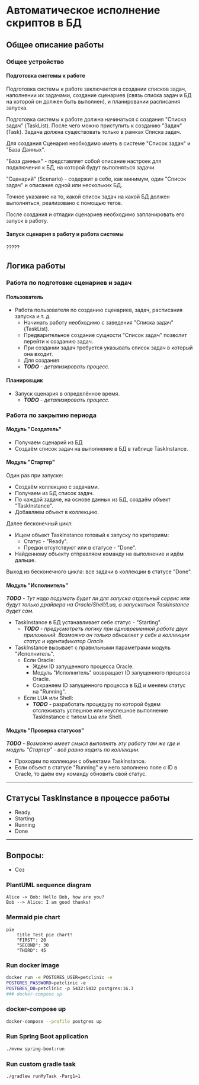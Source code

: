 # Автоматическое исполнение скриптов в БД

## Общее описание работы

### Общее устройство

#### Подготовка системы к работе

Подготовка системы к работе заключается в создании списков задач, наполнении их задачами,
создание сценариев (связь списка задач и БД на которой он должен быть выполнен),
и планировании расписания запуска.

Подготовка системы к работе должна начинаться с создания "Списка задач" (TaskList). После чего можно приступить к
созданию "Задач" (Task). Задача должна существовать только в рамках Списка задач.

Для создания Сценария необходимо иметь в системе "Список задач" и "База Данных".

"База данных" - представляет собой описание настроек для подключения к БД, на которой будут выполняться задачи.

"Сценарий" (Scenario) - содержит в себе, как минимум, один "Список задач" и описание одной или нескольких БД.

Точное указание на то, какой список задач на какой БД должен выполняться, реализовано с помощью тегов.

После создания и отладки сценариев необходимо запланировать его запуск в работу.

#### Запуск сценария в работу и работа системы

?????

## Логика работы

### Работа по подготовке сценариев и задач

#### Пользователь

- Работа пользователя по созданию сценариев, задач, расписания запуска и т. д.
    - Начинать работу необходимо с заведения "Списка задач" (TaskList).
    - Предварительное создание сущности "Список задач" позволит перейти к созданию задач.
    - При создании задач требуется указывать список задач в который она входит.
    - Для создания
    - ***TODO*** - *детализировать процесс*.

#### Планировщик

- Запуск сценария в определённое время.
    - ***TODO*** - *детализировать процесс*.

### Работа по закрытию периода

#### Модуль "Создатель"

- Получаем сценарий из БД
- Создаём список задач на выполнение в БД в таблице TaskInstance.

#### Модуль "Стартер"

Один раз при запуске:

- Создаём коллекцию с задачами.
- Получаем из БД список задач.
- По каждой задаче, на основе данных из БД, создаём объект "TaskInstance".
- Добавляем объект в коллекцию.

Далее бесконечный цикл:

- Ищем объект TaskInstance готовый к запуску по критериям:
    - Статус - "Ready".
    - Предки отсутствуют или в статусе - "Done".
- Найденному объекту отправляем команду на выполнение и идём дальше.

Выход из бесконечного цикла: все задачи в коллекции в статусе "Done".

#### Модуль "Исполнитель"

***TODO*** - *Тут надо подумать будет ли для запуска отдельный сервис или будут только драйвера на Oracle/Shell/Lua, а
запускаться TaskInstance будет сам.*

- TaskInstance в БД устанавливает себе статус - "Starting".
    - ***TODO*** - *предусмотреть логику при одновременной работе двух приложений. Возможно он только обновляет у себя в
      коллекции статус и идентификатор Oracle.*
- TaskInstance вызывает с правильными параметрами модуль "Исполнитель".
    - Если Oracle:
        - Ждём ID запущенного процесса Oracle.
        - Модуль "Исполнитель" возвращает ID запущенного процесса Oracle.
        - Сохраняем ID запущенного процесса в БД и меняем статус на "Running".
    - Если LUA или Shell:
        - ***TODO*** - разработать процедуру по которой будем отслеживать успешное или неуспешное выполнение
          TaskInstance с типом Lua или Shell.

#### Модуль "Проверка статусов"

***TODO*** - *Возможно имеет смысл выполнять эту работу там же где и модуль "Стартер" - всё равно ходить по коллекции.*

- Проходим по коллекции с объектами TaskInstance.
- Если объект в статусе "Running" и у него заполнено поле с ID в Oracle, то даём ему команду обновить свой статус.

---

## Статусы TaskInstance в процессе работы

- Ready
- Starting
- Running
- Done

---

## Вопросы:

- Соз

### PlantUML sequence diagram

```plantuml
Alice -> Bob: Hello Bob, how are you?
Bob --> Alice: I am good thanks!
```

### Mermaid pie chart

```mermaid
pie
    title Test pie chart!
    "FIRST": 20
    "SECOND": 30
    "THIRD": 45
```

### Run docker image

```bash
docker run -e POSTGRES_USER=petclinic -e
POSTGRES_PASSWORD=petclinic -e
POSTGRES_DB=petclinic -p 5432:5432 postgres:16.3
### docker-compose up
```

### docker-compose up

```bash
docker-compose --profile postgres up
```

### Run Spring Boot application

```bash
./mvnw spring-boot:run
```

### Run custom gradle task

`./gradlew runMyTask -Parg1=1`